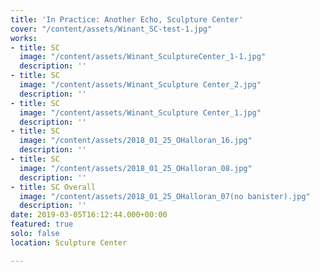 ```yaml
---
title: 'In Practice: Another Echo, Sculpture Center'
cover: "/content/assets/Winant_SC-test-1.jpg"
works:
- title: SC
  image: "/content/assets/Winant_SculptureCenter_1-1.jpg"
  description: ''
- title: SC
  image: "/content/assets/Winant_Sculpture Center_2.jpg"
  description: ''
- title: SC
  image: "/content/assets/Winant_Sculpture Center_1.jpg"
  description: ''
- title: SC
  image: "/content/assets/2018_01_25_OHalloran_16.jpg"
  description: ''
- title: SC
  image: "/content/assets/2018_01_25_OHalloran_08.jpg"
  description: ''
- title: SC Overall
  image: "/content/assets/2018_01_25_OHalloran_07(no banister).jpg"
  description: ''
date: 2019-03-05T16:12:44.000+00:00
featured: true
solo: false
location: Sculpture Center

---
```

